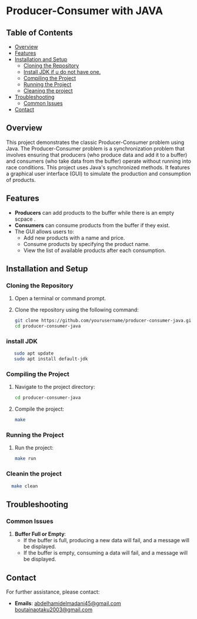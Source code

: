 # Producer-Consumer with JAVA

## Table of Contents

- [Overview](#overview)
- [Features](#features)
- [Installation and Setup](#installation-and-setup)
  - [Cloning the Repository](#cloning-the-repository)
  - [Install JDK if u do not have one.](#install-JDK)
  - [Compiling the Project](#compiling-the-project)
  - [Running the Project](#running-the-project)
  - [Cleaning the project](#cleaning_the_project)
- [Troubleshooting](#troubleshooting)
  - [Common Issues](#common-issues)
- [Contact](#contact)

## Overview

This project demonstrates the classic Producer-Consumer problem using Java.
The Producer-Consumer problem is a synchronization problem that involves ensuring that producers (who produce data and add it to a buffer)
and consumers (who take data from the buffer) operate without running into race conditions.
This project uses Java's synchronized methods. It features a graphical user interface (GUI) to simulate the production and consumption of products.

## Features

- **Producers** can add products to the buffer while there is an empty scpace .
- **Consumers** can consume products from the buffer if they exist.
- The GUI allows users to:
  - Add new products with a name and price.
  - Consume products by specifying the product name.
  - View the list of available products after each consumption.

## Installation and Setup

### Cloning the Repository

1. Open a terminal or command prompt.
2. Clone the repository using the following command:

   ```bash
   git clone https://github.com/yourusername/producer-consumer-java.git
   cd producer-consumer-java
   ```
### install JDK
```bash
   sudo apt update
   sudo apt install default-jdk
   ```

### Compiling the Project

1. Navigate to the project directory:

   ```bash
   cd producer-consumer-java
   ```

2. Compile the project:

   ```bash
   make
   ```

### Running the Project

1. Run the project:

   ```bash
   make run
   ```
### Cleanin the project
 ```bash
   make clean
   ```

## Troubleshooting

### Common Issues

1. **Buffer Full or Empty**:
   - If the buffer is full, producing a new data will fail, and a message will be displayed.
   - If the buffer is empty, consuming a data will fail, and a message will be displayed.

## Contact

For further assistance, please contact:

- **Emails**: abdelhamidelmadani45@gmail.com
boutainaotaku2003@gmail.com
